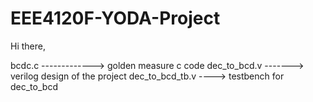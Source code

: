 # EEE4120F-YODA-Project
Hi there,

bcdc.c -------------> golden measure c code
dec_to_bcd.v -------> verilog design of the project
dec_to_bcd_tb.v ----> testbench for dec_to_bcd
